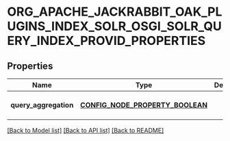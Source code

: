# ORG_APACHE_JACKRABBIT_OAK_PLUGINS_INDEX_SOLR_OSGI_SOLR_QUERY_INDEX_PROVID_PROPERTIES

## Properties
Name | Type | Description | Notes
------------ | ------------- | ------------- | -------------
**query_aggregation** | [**CONFIG_NODE_PROPERTY_BOOLEAN**](configNodePropertyBoolean.md) |  | [optional] [default to null]

[[Back to Model list]](../README.md#documentation-for-models) [[Back to API list]](../README.md#documentation-for-api-endpoints) [[Back to README]](../README.md)


